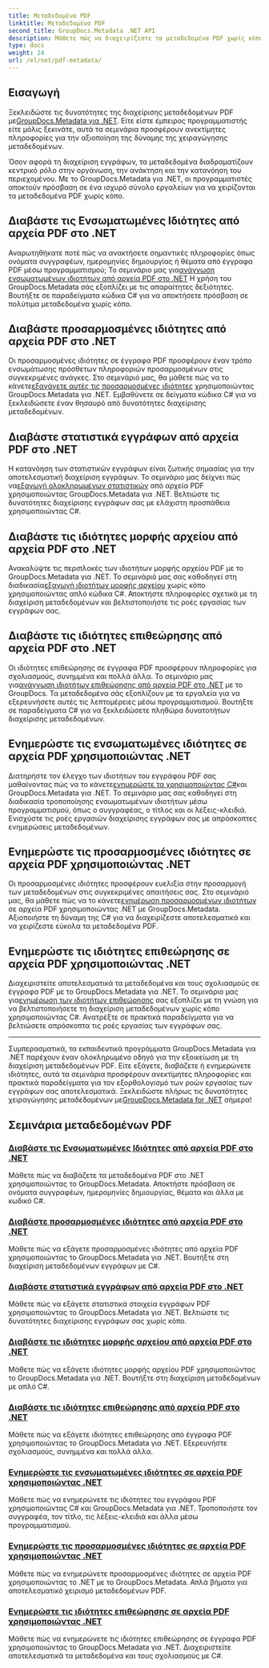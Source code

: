 ```yaml
---
title: Μεταδεδομένα PDF
linktitle: Μεταδεδομένα PDF
second_title: GroupDocs.Metadata .NET API
description: Μάθετε πώς να διαχειρίζεστε τα μεταδεδομένα PDF χωρίς κόπο με τους οδηγούς GroupDocs.Metadata για .NET. Αποκτήστε πρόσβαση σε ενσωματωμένες και προσαρμοσμένες ιδιότητες με κώδικα C#.
type: docs
weight: 24
url: /el/net/pdf-metadata/
---
```

## Εισαγωγή

 Ξεκλειδώστε τις δυνατότητες της διαχείρισης μεταδεδομένων PDF με[GroupDocs.Metadata για .NET](https://www.groupdocs.com/products/metadata/net). Είτε είστε έμπειρος προγραμματιστής είτε μόλις ξεκινάτε, αυτά τα σεμινάρια προσφέρουν ανεκτίμητες πληροφορίες για την αξιοποίηση της δύναμης της χειραγώγησης μεταδεδομένων.

Όσον αφορά τη διαχείριση εγγράφων, τα μεταδεδομένα διαδραματίζουν κεντρικό ρόλο στην οργάνωση, την ανάκτηση και την κατανόηση του περιεχομένου. Με το GroupDocs.Metadata για .NET, οι προγραμματιστές αποκτούν πρόσβαση σε ένα ισχυρό σύνολο εργαλείων για να χειρίζονται τα μεταδεδομένα PDF χωρίς κόπο.

## Διαβάστε τις Ενσωματωμένες Ιδιότητες από αρχεία PDF στο .NET

 Αναρωτηθήκατε ποτέ πώς να ανακτήσετε σημαντικές πληροφορίες όπως ονόματα συγγραφέων, ημερομηνίες δημιουργίας ή θέματα από έγγραφα PDF μέσω προγραμματισμού; Το σεμινάριο μας για[ανάγνωση ενσωματωμένων ιδιοτήτων από αρχεία PDF στο .NET](./read-built-in-properties-pdfs/) Η χρήση του GroupDocs.Metadata σάς εξοπλίζει με τις απαραίτητες δεξιότητες. Βουτήξτε σε παραδείγματα κώδικα C# για να αποκτήσετε πρόσβαση σε πολύτιμα μεταδεδομένα χωρίς κόπο.


## Διαβάστε προσαρμοσμένες ιδιότητες από αρχεία PDF στο .NET

 Οι προσαρμοσμένες ιδιότητες σε έγγραφα PDF προσφέρουν έναν τρόπο ενσωμάτωσης πρόσθετων πληροφοριών προσαρμοσμένων στις συγκεκριμένες ανάγκες. Στο σεμινάριό μας, θα μάθετε πώς να το κάνετε[εξαγάγετε αυτές τις προσαρμοσμένες ιδιότητες](./read-custom-properties-pdfs/) χρησιμοποιώντας GroupDocs.Metadata για .NET. Εμβαθύνετε σε δείγματα κώδικα C# για να ξεκλειδώσετε έναν θησαυρό από δυνατότητες διαχείρισης μεταδεδομένων.


## Διαβάστε στατιστικά εγγράφων από αρχεία PDF στο .NET

 Η κατανόηση των στατιστικών εγγράφων είναι ζωτικής σημασίας για την αποτελεσματική διαχείριση εγγράφων. Το σεμινάριο μας δείχνει πώς να[εξαγωγή ολοκληρωμένων στατιστικών](./read-document-statistics-pdfs/) από αρχεία PDF χρησιμοποιώντας GroupDocs.Metadata για .NET. Βελτιώστε τις δυνατότητες διαχείρισης εγγράφων σας με ελάχιστη προσπάθεια χρησιμοποιώντας C#.

## Διαβάστε τις ιδιότητες μορφής αρχείου από αρχεία PDF στο .NET

Ανακαλύψτε τις περιπλοκές των ιδιοτήτων μορφής αρχείου PDF με το GroupDocs.Metadata για .NET. Το σεμινάριό μας σας καθοδηγεί στη διαδικασία[εξαγωγή ιδιοτήτων μορφής αρχείου](./read-file-format-properties-pdfs/) χωρίς κόπο χρησιμοποιώντας απλό κώδικα C#. Αποκτήστε πληροφορίες σχετικά με τη διαχείριση μεταδεδομένων και βελτιστοποιήστε τις ροές εργασίας των εγγράφων σας.

## Διαβάστε τις ιδιότητες επιθεώρησης από αρχεία PDF στο .NET

 Οι ιδιότητες επιθεώρησης σε έγγραφα PDF προσφέρουν πληροφορίες για σχολιασμούς, συνημμένα και πολλά άλλα. Το σεμινάριο μας για[ανάγνωση ιδιοτήτων επιθεώρησης από αρχεία PDF στο .NET](./read-inspection-properties-pdfs/) με το GroupDocs. Τα μεταδεδομένα σάς εξοπλίζουν με τα εργαλεία για να εξερευνήσετε αυτές τις λεπτομέρειες μέσω προγραμματισμού. Βουτήξτε σε παραδείγματα C# για να ξεκλειδώσετε πληθώρα δυνατοτήτων διαχείρισης μεταδεδομένων.

## Ενημερώστε τις ενσωματωμένες ιδιότητες σε αρχεία PDF χρησιμοποιώντας .NET

 Διατηρήστε τον έλεγχο των ιδιοτήτων του εγγράφου PDF σας μαθαίνοντας πώς να το κάνετε[ενημερώστε τα χρησιμοποιώντας C#](./update-built-in-properties-pdfs/)και GroupDocs.Metadata για .NET. Το σεμινάριο μας σας καθοδηγεί στη διαδικασία τροποποίησης ενσωματωμένων ιδιοτήτων μέσω προγραμματισμού, όπως ο συγγραφέας, ο τίτλος και οι λέξεις-κλειδιά. Ενισχύστε τις ροές εργασιών διαχείρισης εγγράφων σας με απρόσκοπτες ενημερώσεις μεταδεδομένων.

## Ενημερώστε τις προσαρμοσμένες ιδιότητες σε αρχεία PDF χρησιμοποιώντας .NET

 Οι προσαρμοσμένες ιδιότητες προσφέρουν ευελιξία στην προσαρμογή των μεταδεδομένων στις συγκεκριμένες απαιτήσεις σας. Στο σεμινάριό μας, θα μάθετε πώς να το κάνετε[ενημέρωση προσαρμοσμένων ιδιοτήτων](./update-custom-properties-pdfs/) σε αρχεία PDF χρησιμοποιώντας .NET με GroupDocs.Metadata. Αξιοποιήστε τη δύναμη της C# για να διαχειρίζεστε αποτελεσματικά και να χειρίζεστε εύκολα τα μεταδεδομένα PDF.

## Ενημερώστε τις ιδιότητες επιθεώρησης σε αρχεία PDF χρησιμοποιώντας .NET

 Διαχειριστείτε αποτελεσματικά τα μεταδεδομένα και τους σχολιασμούς σε έγγραφα PDF με το GroupDocs.Metadata για .NET. Το σεμινάριο μας για[ενημέρωση των ιδιοτήτων επιθεώρησης](./update-inspection-properties-pdfs/) σας εξοπλίζει με τη γνώση για να βελτιστοποιήσετε τη διαχείριση μεταδεδομένων χωρίς κόπο χρησιμοποιώντας C#. Ανατρέξτε σε πρακτικά παραδείγματα για να βελτιώσετε απρόσκοπτα τις ροές εργασίας των εγγράφων σας.

----

Συμπερασματικά, τα εκπαιδευτικά προγράμματα GroupDocs.Metadata για .NET παρέχουν έναν ολοκληρωμένο οδηγό για την εξοικείωση με τη διαχείριση μεταδεδομένων PDF. Είτε εξάγετε, διαβάζετε ή ενημερώνετε ιδιότητες, αυτά τα σεμινάρια προσφέρουν ανεκτίμητες πληροφορίες και πρακτικά παραδείγματα για τον εξορθολογισμό των ροών εργασίας των εγγράφων σας αποτελεσματικά. Ξεκλειδώστε πλήρως τις δυνατότητες χειραγώγησης μεταδεδομένων με[GroupDocs.Metadata for .NET](https://www.groupdocs.com/products/metadata/net) σήμερα!
## Σεμινάρια μεταδεδομένων PDF
### [Διαβάστε τις Ενσωματωμένες Ιδιότητες από αρχεία PDF στο .NET](./read-built-in-properties-pdfs/)
Μάθετε πώς να διαβάζετε τα μεταδεδομένα PDF στο .NET χρησιμοποιώντας το GroupDocs.Metadata. Αποκτήστε πρόσβαση σε ονόματα συγγραφέων, ημερομηνίες δημιουργίας, θέματα και άλλα με κωδικό C#.
### [Διαβάστε προσαρμοσμένες ιδιότητες από αρχεία PDF στο .NET](./read-custom-properties-pdfs/)
Μάθετε πώς να εξάγετε προσαρμοσμένες ιδιότητες από αρχεία PDF χρησιμοποιώντας το GroupDocs.Metadata για .NET. Βουτήξτε στη διαχείριση μεταδεδομένων εγγράφων με C#.
### [Διαβάστε στατιστικά εγγράφων από αρχεία PDF στο .NET](./read-document-statistics-pdfs/)
Μάθετε πώς να εξάγετε στατιστικά στοιχεία εγγράφων PDF χρησιμοποιώντας το GroupDocs.Metadata για .NET. Βελτιώστε τις δυνατότητες διαχείρισης εγγράφων σας χωρίς κόπο.
### [Διαβάστε τις ιδιότητες μορφής αρχείου από αρχεία PDF στο .NET](./read-file-format-properties-pdfs/)
Μάθετε πώς να εξάγετε ιδιότητες μορφής αρχείου PDF χρησιμοποιώντας το GroupDocs.Metadata για .NET. Βουτήξτε στη διαχείριση μεταδεδομένων με απλό C#.
### [Διαβάστε τις ιδιότητες επιθεώρησης από αρχεία PDF στο .NET](./read-inspection-properties-pdfs/)
Μάθετε πώς να εξάγετε ιδιότητες επιθεώρησης από έγγραφα PDF χρησιμοποιώντας το GroupDocs.Metadata για .NET. Εξερευνήστε σχολιασμούς, συνημμένα και πολλά άλλα.
### [Ενημερώστε τις ενσωματωμένες ιδιότητες σε αρχεία PDF χρησιμοποιώντας .NET](./update-built-in-properties-pdfs/)
Μάθετε πώς να ενημερώνετε τις ιδιότητες του εγγράφου PDF χρησιμοποιώντας C# και GroupDocs.Metadata για .NET. Τροποποιήστε τον συγγραφέα, τον τίτλο, τις λέξεις-κλειδιά και άλλα μέσω προγραμματισμού.
### [Ενημερώστε τις προσαρμοσμένες ιδιότητες σε αρχεία PDF χρησιμοποιώντας .NET](./update-custom-properties-pdfs/)
Μάθετε πώς να ενημερώνετε προσαρμοσμένες ιδιότητες σε αρχεία PDF χρησιμοποιώντας το .NET με το GroupDocs.Metadata. Απλά βήματα για αποτελεσματικό χειρισμό μεταδεδομένων PDF.
### [Ενημερώστε τις ιδιότητες επιθεώρησης σε αρχεία PDF χρησιμοποιώντας .NET](./update-inspection-properties-pdfs/)
Μάθετε πώς να ενημερώνετε τις ιδιότητες επιθεώρησης σε έγγραφα PDF χρησιμοποιώντας το GroupDocs.Metadata για .NET. Διαχειριστείτε αποτελεσματικά τα μεταδεδομένα και τους σχολιασμούς με C#.